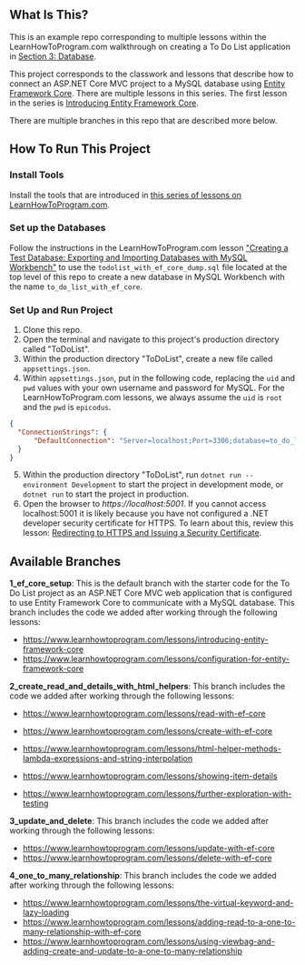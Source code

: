 ## What Is This?

This is an example repo corresponding to multiple lessons within the LearnHowToProgram.com walkthrough on creating a To Do List application in [Section 3: Database](https://www.learnhowtoprogram.com/c-and-net/database-basics).

This project corresponds to the classwork and lessons that describe how to connect an ASP.NET Core MVC project to a MySQL database using [Entity Framework Core](https://learn.microsoft.com/en-us/ef/core/). There are multiple lessons in this series. The first lesson in the series is [Introducing Entity Framework Core](https://www.learnhowtoprogram.com/c-and-net/database-basics/introducing-entity-framework).

There are multiple branches in this repo that are described more below.

## How To Run This Project

### Install Tools

Install the tools that are introduced in [this series of lessons on LearnHowToProgram.com](https://www.learnhowtoprogram.com/c-and-net/getting-started-with-c).

### Set up the Databases

Follow the instructions in the LearnHowToProgram.com lesson ["Creating a Test Database: Exporting and Importing Databases with MySQL Workbench"](https://www.learnhowtoprogram.com/lessons/creating-a-test-database-exporting-and-importing-databases-with-mysql-workbench) to use the `todolist_with_ef_core_dump.sql` file located at the top level of this repo to create a new database in MySQL Workbench with the name `to_do_list_with_ef_core`.

### Set Up and Run Project

1. Clone this repo.
2. Open the terminal and navigate to this project's production directory called "ToDoList".
3. Within the production directory "ToDoList", create a new file called `appsettings.json`.
4. Within `appsettings.json`, put in the following code, replacing the `uid` and `pwd` values with your own username and password for MySQL. For the LearnHowToProgram.com lessons, we always assume the `uid` is `root` and the `pwd` is `epicodus`.

```json
{
  "ConnectionStrings": {
      "DefaultConnection": "Server=localhost;Port=3306;database=to_do_list_with_ef_core;uid=root;pwd=epicodus;"
  }
}
```

5. Within the production directory "ToDoList", run `dotnet run --environment Development` to start the project in development mode, or `dotnet run` to start the project in production.
4. Open the browser to _https://localhost:5001_. If you cannot access localhost:5001 it is likely because you have not configured a .NET developer security certificate for HTTPS. To learn about this, review this lesson: [Redirecting to HTTPS and Issuing a Security Certificate](https://www.learnhowtoprogram.com/lessons/redirecting-to-https-and-issuing-a-security-certificate).


## Available Branches

**1_ef_core_setup**: This is the default branch with the starter code for the To Do List project as an ASP.NET Core MVC web application that is configured to use Entity Framework Core to communicate with a MySQL database. This branch includes the code we added after working through the following lessons:

- https://www.learnhowtoprogram.com/lessons/introducing-entity-framework-core
- https://www.learnhowtoprogram.com/lessons/configuration-for-entity-framework-core


**2_create_read_and_details_with_html_helpers**: This branch includes the code we added after working through the following lessons:

- https://www.learnhowtoprogram.com/lessons/read-with-ef-core

- https://www.learnhowtoprogram.com/lessons/create-with-ef-core
- https://www.learnhowtoprogram.com/lessons/html-helper-methods-lambda-expressions-and-string-interpolation
- https://www.learnhowtoprogram.com/lessons/showing-item-details
- https://www.learnhowtoprogram.com/lessons/further-exploration-with-testing

**3_update_and_delete**: This branch includes the code we added after working through the following lessons:

- https://www.learnhowtoprogram.com/lessons/update-with-ef-core
- https://www.learnhowtoprogram.com/lessons/delete-with-ef-core

**4_one_to_many_relationship**: This branch includes the code we added after working through the following lessons:

- https://www.learnhowtoprogram.com/lessons/the-virtual-keyword-and-lazy-loading
- https://www.learnhowtoprogram.com/lessons/adding-read-to-a-one-to-many-relationship-with-ef-core
- https://www.learnhowtoprogram.com/lessons/using-viewbag-and-adding-create-and-update-to-a-one-to-many-relationship